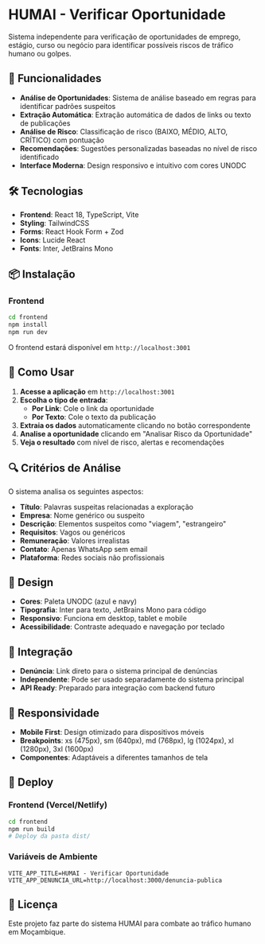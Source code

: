 # HUMAI - Verificar Oportunidade

Sistema independente para verificação de oportunidades de emprego, estágio, curso ou negócio para identificar possíveis riscos de tráfico humano ou golpes.

## 🚀 Funcionalidades

- **Análise de Oportunidades**: Sistema de análise baseado em regras para identificar padrões suspeitos
- **Extração Automática**: Extração automática de dados de links ou texto de publicações
- **Análise de Risco**: Classificação de risco (BAIXO, MÉDIO, ALTO, CRÍTICO) com pontuação
- **Recomendações**: Sugestões personalizadas baseadas no nível de risco identificado
- **Interface Moderna**: Design responsivo e intuitivo com cores UNODC

## 🛠️ Tecnologias

- **Frontend**: React 18, TypeScript, Vite
- **Styling**: TailwindCSS
- **Forms**: React Hook Form + Zod
- **Icons**: Lucide React
- **Fonts**: Inter, JetBrains Mono

## 📦 Instalação

### Frontend

```bash
cd frontend
npm install
npm run dev
```

O frontend estará disponível em `http://localhost:3001`

## 🎯 Como Usar

1. **Acesse a aplicação** em `http://localhost:3001`
2. **Escolha o tipo de entrada**:
   - **Por Link**: Cole o link da oportunidade
   - **Por Texto**: Cole o texto da publicação
3. **Extraia os dados** automaticamente clicando no botão correspondente
4. **Analise a oportunidade** clicando em "Analisar Risco da Oportunidade"
5. **Veja o resultado** com nível de risco, alertas e recomendações

## 🔍 Critérios de Análise

O sistema analisa os seguintes aspectos:

- **Título**: Palavras suspeitas relacionadas a exploração
- **Empresa**: Nome genérico ou suspeito
- **Descrição**: Elementos suspeitos como "viagem", "estrangeiro"
- **Requisitos**: Vagos ou genéricos
- **Remuneração**: Valores irrealistas
- **Contato**: Apenas WhatsApp sem email
- **Plataforma**: Redes sociais não profissionais

## 🎨 Design

- **Cores**: Paleta UNODC (azul e navy)
- **Tipografia**: Inter para texto, JetBrains Mono para código
- **Responsivo**: Funciona em desktop, tablet e mobile
- **Acessibilidade**: Contraste adequado e navegação por teclado

## 🔗 Integração

- **Denúncia**: Link direto para o sistema principal de denúncias
- **Independente**: Pode ser usado separadamente do sistema principal
- **API Ready**: Preparado para integração com backend futuro

## 📱 Responsividade

- **Mobile First**: Design otimizado para dispositivos móveis
- **Breakpoints**: xs (475px), sm (640px), md (768px), lg (1024px), xl (1280px), 3xl (1600px)
- **Componentes**: Adaptáveis a diferentes tamanhos de tela

## 🚀 Deploy

### Frontend (Vercel/Netlify)

```bash
cd frontend
npm run build
# Deploy da pasta dist/
```

### Variáveis de Ambiente

```env
VITE_APP_TITLE=HUMAI - Verificar Oportunidade
VITE_APP_DENUNCIA_URL=http://localhost:3000/denuncia-publica
```

## 📄 Licença

Este projeto faz parte do sistema HUMAI para combate ao tráfico humano em Moçambique.
